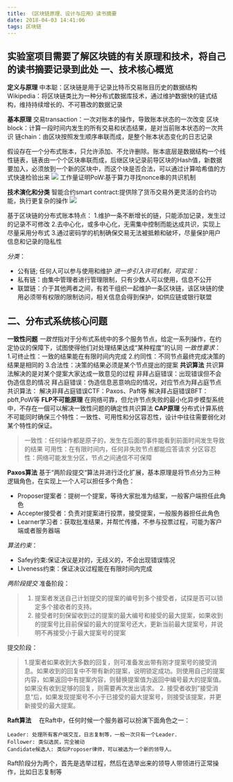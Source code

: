 ```yaml
---
title: 《区块链原理、设计与应用》读书摘要
date: 2018-04-03 14:41:06
tags: 区块链
---
```

实验室项目需要了解区块链的有关原理和技术，将自己的读书摘要记录到此处
一、技术核心概览
---
**定义与原理**
中本聪：区块链是用于记录比特币交易账目历史的数据结构
Wikipedia：将区块链类比为一种分布式数据库技术，通过维护数据快的链式结构，维持持续增长的、不可篡改的数据记录
<!-- more-->
**基本原理**
交易transaction：一次对账本的操作，导致账本状态的一次改变
区块block：计算一段时间内发生的所有交易和状态结果，是对当前账本状态的一次共识
链chain：由区块按照发生顺序串联而成，是整个账本状态变化的日志记录

假设存在一个分布式账本，只允许添加、不允许删除。账本底层是数据结构一个线性链表，链表由一个个区块串联而成，后继区块记录前导区块的Hash值，新数据要加入，必须放到一个新的区块中，而这个块是否合法，可以通过计算哈希值的方式快速检验出来
![](http://p5s7d12ls.bkt.clouddn.com/18-4-3/47102201.jpg)
工作量证明PoW:基于算力寻找nonce串的共识机制

**技术演化和分类**
智能合约smart contract:提供除了货币交易外更灵活的合约功能，执行更复杂的操作
![](http://p5s7d12ls.bkt.clouddn.com/18-4-3/43523210.jpg)

基于区块链的分布式账本特点：
1.维护一条不断增长的链，只能添加记录，发生过的记录不可修改
2.去中心化，或多中心化，无需集中控制而能达成共识，实现上尽量采用分布式
3.通过密码学的机制确保交易无法被抵赖和破坏，尽量保护用户信息和记录的隐私性

*分类*：
* 公有链; 任何人可以参与使用和维护
 *进一步引入许可机制，可实现：*
* 私有链：由集中管理者进行管理限制，只有少数人可以使用，信息不公开
* 联盟链：介于其他两者之间，有若干组织一起维护一条区块链，该区块链的使用必须带有权限的限制访问，相关信息会得到保护，如供应链或银行联盟

二、分布式系统核心问题
---
**一致性问题**
*一致性*指对于分布式系统中的多个服务节点，给定一系列操作，在约定协议的保障下，试图使得他们对处理结果达成“某种程度”的认同
*一致性要求*：
1.可终止性：一致的结果能在有限时间内完成
2.约同性：不同节点最终完成决策的结果是相同的
3.合法性：决策的结果必须是某个节点提出的提案
**共识算法**
共识算法解决的是对某个提案大家达成一致意见的过程
非拜占庭错误：出现错误但不会伪造信息的情况
拜占庭错误：伪造信息恶意响应的情况，对应节点为拜占庭节点
共识算法：
解决非拜占庭错误CTF：Paxos、Paft等
解决拜占庭错误BFT：pbft,PoW等
**FLP不可能原理**
在网络可靠，但允许节点失败的最小化异步模型系统中，不存在一個可以解决一致性问题的确定性共识算法
**CAP原理**
分布式计算系统不可能同时确保三个特性：一致性、可用性和分区容忍性，设计中往往需要弱化对某个特性的保证。
> 一致性：任何操作都是原子的，发生在后面的事件能看到前面时间发生导致的结果
> 可用性：在有限时间内，任何非失败节点都能应答请求
> 分区容忍性：网络可能发生分区，节点之间通信不可保障

**Paxos算法**
基于“两阶段提交“算法并进行泛化扩展，基本原理是将节点分为三种逻辑角色，在实现上一个人可以担任多个角色：
* Proposer提案者：提树一个提案，等待大家批准为结案，一般客户端担任此角色
* Accepter接受者：负责对提案进行投票，接受提案，一般服务器担任此角色
* Learner学习者：获取批准结果，并帮忙传播，不参与投票过程，可能为客户端或者服务器端

*算法约束*：
- Safey约束:保证决议是对的，无歧义的，不会出现错误情况
- LIveness约束：保证决议过程能在有限时间内完成

*两阶段提交*
准备阶段：
> 1. 提案者发送自己计划提交的提案的编号到多个接受者，试探是否可以锁定多个接收者的支持。
> 2. 接受者时刻保留收到过的提案的最大编号和接受的最大提案，如果收到的提案号比目前保留的最大的提案号还大，更新当前最大提案号，并说明不再接受小于最大提案号的提案

提交阶段：
> 1.提案者如果收到大多数的回复，则可准备发出带有刚才提案号的接受消息。如果收到的回复中不带有新的提案，说明锁定成功。则使用自己的提案内容，如果返回中有提案内容，则替换提案值为返回中编号最大的提案值。如果没有收到足够的回复，则需要再次发出请求。
> 2. 接受者收到”接受消息“后，如果发现提案号不小于已接受的最大提案号，则接受该提案，并更新接受的最大提案。

**Raft算法**
　在Raft中，任何时候一个服务器可以扮演下面角色之一：

    Leader: 处理所有客户端交互，日志复制等，一般一次只有一个Leader.
    Follower: 类似选民，完全被动
    Candidate候选人: 类似Proposer律师，可以被选为一个新的领导人。

Raft阶段分为两个，首先是选举过程，然后在选举出来的领导人带领进行正常操作，比如日志复制等

